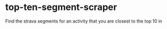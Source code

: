 # top-ten-segment-scraper
Find the strava segments for an activity that you are closest to the top 10 in
